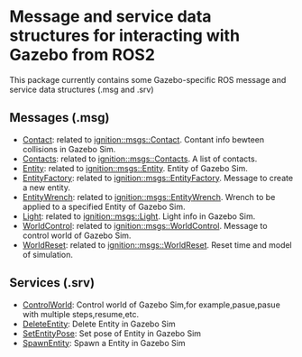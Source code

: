 # Message and service data structures for interacting with Gazebo from ROS2

This package currently contains some Gazebo-specific ROS message and service data structures (.msg and .srv)

## Messages (.msg)

* [Contact](msg/Contact.msg): related to [ignition::msgs::Contact](https://github.com/gazebosim/gz-msgs/blob/ign-msgs7/proto/ignition/msgs/contact.proto). Contant info bewteen collisions in Gazebo Sim.
* [Contacts](msg/Contacts.msg): related to [ignition::msgs::Contacts](https://github.com/gazebosim/gz-msgs/blob/ign-msgs7/proto/ignition/msgs/contacts.proto). A list of contacts.
* [Entity](msg/Entity.msg): related to [ignition::msgs::Entity](https://github.com/gazebosim/gz-msgs/blob/ign-msgs7/proto/ignition/msgs/entity.proto). Entity of Gazebo Sim.
* [EntityFactory](msg/EntityFactory.msg): related to [ignition::msgs::EntityFactory](https://github.com/gazebosim/gz-msgs/blob/ign-msgs7/proto/ignition/msgs/entity_factory.proto). Message to create a new entity.
* [EntityWrench](msg/EntityWrench.msg): related to [ignition::msgs::EntityWrench](https://github.com/gazebosim/gz-msgs/blob/ign-msgs7/proto/gz/msgs/entity_wrench.proto). Wrench to be applied to a specified Entity of Gazebo Sim.
* [Light](msg/Light.msg): related to [ignition::msgs::Light](https://github.com/gazebosim/gz-msgs/blob/ign-msgs7/proto/ignition/msgs/light.proto). Light info in Gazebo Sim.
* [WorldControl](msg/WorldControl.msg): related to [ignition::msgs::WorldControl](https://github.com/gazebosim/gz-msgs/blob/ign-msgs7/proto/ignition/msgs/world_control.proto). Message to control world of Gazebo Sim.
* [WorldReset](msg/WorldReset.msg): related to [ignition::msgs::WorldReset](https://github.com/gazebosim/gz-msgs/blob/ign-msgs7/proto/ignition/msgs/world_reset.proto). Reset time and model of simulation.

## Services (.srv)

* [ControlWorld](srv/ControlWorld.srv): Control world of Gazebo Sim,for example,pasue,pasue with multiple steps,resume,etc.
* [DeleteEntity](srv/DeleteEntity.srv): Delete Entity in Gazebo Sim
* [SetEntityPose](srv/SetEntityPose.srv): Set pose of Entity in Gazebo Sim
* [SpawnEntity](srv/SpawnEntity.srv): Spawn a Entity in Gazebo Sim
